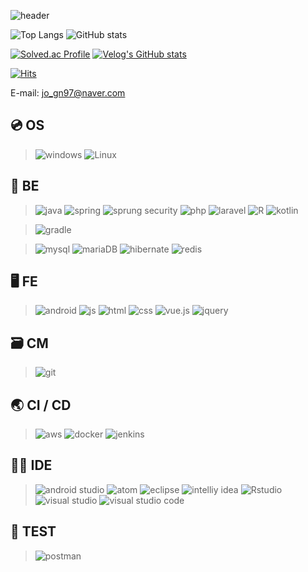 

![header](https://capsule-render.vercel.app/api?type=waving&color=auto&height=300&section=header&text=GyeongNam&fontSize=90)

﻿![Top Langs](https://github-readme-stats.vercel.app/api/top-langs/?username=GyeongNam&langs_count=10&layout=compact&theme=dark)
![GitHub stats](https://github-readme-stats.vercel.app/api?username=GyeongNam&show_icons=true&theme=radical)

[![Solved.ac Profile](http://mazassumnida.wtf/api/v2/generate_badge?boj=silent97)](https://solved.ac/silent97)
[![Velog's GitHub stats](https://velog-readme-stats.vercel.app/api?name=jogn97)](https://velog.io/@jogn97/series/BootCamp)

[![Hits](https://hits.seeyoufarm.com/api/count/incr/badge.svg?url=https%3A%2F%2Fgithub.com%2FGyeongNam%2Fhit-counter&count_bg=%2379C83D&title_bg=%23555555&icon=&icon_color=%23E7E7E7&title=hits&edge_flat=false)](https://hits.seeyoufarm.com)

E-mail: jo_gn97@naver.com

## 💿 OS
> ![windows](https://img.shields.io/badge/Windows-0078D6?style=for-the-badge&logo=windows&logoColor=white)
> ![Linux](https://img.shields.io/badge/Linux-FCC624?style=for-the-badge&logo=linux&logoColor=black)

## 💾 BE
>
>![java](https://img.shields.io/badge/Java-ED8B00?style=for-the-badge&logo=openjdk&logoColor=white)
>![spring](https://img.shields.io/badge/Spring-6DB33F?style=for-the-badge&logo=spring&logoColor=white)
>![sprung security](https://img.shields.io/badge/Spring_Security-6DB33F?style=for-the-badge&logo=Spring-Security&logoColor=white)
>![php](https://img.shields.io/badge/PHP-777BB4?style=for-the-badge&logo=php&logoColor=white)
>![laravel](https://img.shields.io/badge/Laravel-FF2D20?style=for-the-badge&logo=laravel&logoColor=white)
>![R](https://img.shields.io/badge/R-276DC3?style=for-the-badge&logo=r&logoColor=white)
>![kotlin](https://img.shields.io/badge/Kotlin-0095D5?&style=for-the-badge&logo=kotlin&logoColor=white)

>
>![gradle](https://img.shields.io/badge/Gradle-02303A.svg?style=for-the-badge&logo=Gradle&logoColor=white)

>
>![mysql](https://img.shields.io/badge/MySQL-005C84?style=for-the-badge&logo=mysql&logoColor=white)
>![mariaDB](https://img.shields.io/badge/MariaDB-003545?style=for-the-badge&logo=mariadb&logoColor=white)
>![hibernate](https://img.shields.io/badge/Hibernate-59666C?style=for-the-badge&logo=Hibernate&logoColor=white)
>![redis](https://img.shields.io/badge/redis-%23DD0031.svg?&style=for-the-badge&logo=redis&logoColor=white)


## 🖥️ FE
>
>![android](https://img.shields.io/badge/Android-3DDC84?style=for-the-badge&logo=android&logoColor=white)
>![js](https://img.shields.io/badge/JavaScript-F7DF1E?style=for-the-badge&logo=JavaScript&logoColor=white)
>![html](https://img.shields.io/badge/HTML5-E34F26?style=for-the-badge&logo=html5&logoColor=white)
>![css](https://img.shields.io/badge/CSS-239120?&style=for-the-badge&logo=css3&logoColor=white)
>![vue.js](https://img.shields.io/badge/Vue.js-35495E?style=for-the-badge&logo=vue.js&logoColor=4FC08D)
>![jquery](https://img.shields.io/badge/jQuery-0769AD?style=for-the-badge&logo=jquery&logoColor=white)

## 🗃️ CM
>
>![git](https://img.shields.io/badge/GIT-E44C30?style=for-the-badge&logo=git&logoColor=white)

## 🌏 CI / CD
>
>![aws](https://img.shields.io/badge/Amazon_AWS-232F3E?style=for-the-badge&logo=amazon-aws&logoColor=white)
>![docker](https://img.shields.io/badge/docker-%230db7ed.svg?style=for-the-badge&logo=docker&logoColor=white)
>![jenkins](https://img.shields.io/badge/Jenkins-D24939?style=for-the-badge&logo=Jenkins&logoColor=white)

## 👩‍💻 IDE
>
>![android studio](https://img.shields.io/badge/Android_Studio-3DDC84?style=for-the-badge&logo=android-studio&logoColor=white)
>![atom](https://img.shields.io/badge/Atom-66595C?style=for-the-badge&logo=Atom&logoColor=white)
>![eclipse](https://img.shields.io/badge/Eclipse-2C2255?style=for-the-badge&logo=eclipse&logoColor=white)
>![intelliy idea](https://img.shields.io/badge/IntelliJ_IDEA-000000.svg?style=for-the-badge&logo=intellij-idea&logoColor=white)
>![Rstudio](https://img.shields.io/badge/RStudio-75AADB?style=for-the-badge&logo=RStudio&logoColor=white)
>![visual studio](https://img.shields.io/badge/Visual_Studio-5C2D91?style=for-the-badge&logo=visual%20studio&logoColor=white)
>![visual studio code](https://img.shields.io/badge/Visual_Studio_Code-0078D4?style=for-the-badge&logo=visual%20studio%20code&logoColor=white)


## 📡 TEST
>
>![postman](https://img.shields.io/badge/Postman-FF6C37?style=for-the-badge&logo=postman&logoColor=white)
